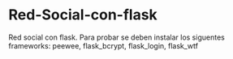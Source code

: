 # Red-Social-con-flask
Red social con flask. Para probar se deben instalar los siguentes frameworks: peewee, flask_bcrypt, flask_login, flask_wtf
